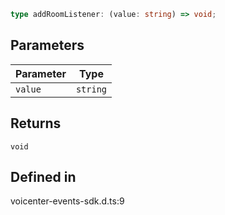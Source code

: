 ```ts
type addRoomListener: (value: string) => void;
```

## Parameters

| Parameter | Type |
| ------ | ------ |
| `value` | `string` |

## Returns

`void`

## Defined in

voicenter-events-sdk.d.ts:9
